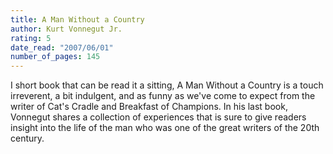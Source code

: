 ```yaml
---
title: A Man Without a Country
author: Kurt Vonnegut Jr.
rating: 5
date_read: "2007/06/01"
number_of_pages: 145
---
```


I short book that can be read it a sitting, A Man Without a Country is a touch irreverent, a bit indulgent, and as funny as we've come to expect from the writer of Cat's Cradle and Breakfast of Champions. In his last book, Vonnegut shares a collection of experiences that is sure to give readers insight into the life of the man who was one of the great writers of the 20th century.